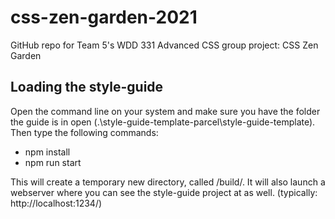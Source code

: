 # css-zen-garden-2021
GitHub repo for Team 5's WDD 331 Advanced CSS group project: CSS Zen Garden


## Loading the style-guide
Open the command line on your system and make sure you have the folder the guide is in open (.\style-guide-template-parcel\style-guide-template\). 
Then type the following commands:

 - npm install
 - npm run start

This will create a temporary new directory, called /build/. It will also launch a webserver where you can see the style-guide project at as well. (typically: http://localhost:1234/)
